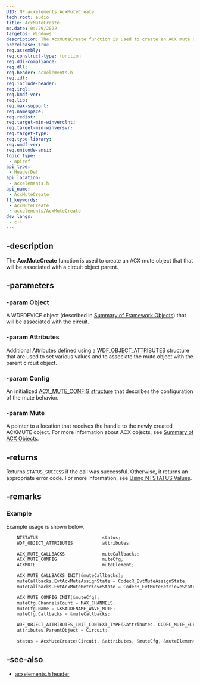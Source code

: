 ```yaml
---
UID: NF:acxelements.AcxMuteCreate
tech.root: audio 
title: AcxMuteCreate
ms.date: 04/29/2022
targetos: Windows
description: The AcxMuteCreate function is used to create an ACX mute object that that will be associated with a circuit object parent. 
prerelease: true
req.assembly: 
req.construct-type: function
req.ddi-compliance: 
req.dll: 
req.header: acxelements.h
req.idl: 
req.include-header: 
req.irql: 
req.kmdf-ver: 
req.lib: 
req.max-support: 
req.namespace: 
req.redist: 
req.target-min-winverclnt: 
req.target-min-winversvr: 
req.target-type: 
req.type-library: 
req.umdf-ver: 
req.unicode-ansi: 
topic_type:
 - apiref
api_type:
 - HeaderDef
api_location:
 - acxelements.h
api_name:
 - AcxMuteCreate
f1_keywords:
 - AcxMuteCreate
 - acxelements/AcxMuteCreate
dev_langs:
 - c++
---
```


## -description

The **AcxMuteCreate** function is used to create an ACX mute object that that will be associated with a circuit object parent. 

## -parameters

### -param Object

A WDFDEVICE object (described in  [Summary of Framework Objects](/windows-hardware/drivers/wdf/summary-of-framework-objects)) that will be associated with the circuit. 

### -param Attributes

Additional Attributes defined using a [WDF_OBJECT_ATTRIBUTES](/windows-hardware/drivers/ddi/wdfobject/ns-wdfobject-_wdf_object_attributes) structure that are used to set various values and to associate the mute object with the parent circuit object.

### -param Config

An initialized [ACX_MUTE_CONFIG structure](ns-acxelements-acx_mute_config.md) that describes the configuration of the mute behavior.

### -param Mute

A pointer to a location that receives the handle to the newly created ACXMUTE object. For more information about ACX objects, see [Summary of ACX Objects](/windows-hardware/drivers/audio/acx-summary-of-objects). 

## -returns

Returns `STATUS_SUCCESS` if the call was successful. Otherwise, it returns an appropriate error code. For more information, see [Using NTSTATUS Values](/windows-hardware/drivers/kernel/using-ntstatus-values).

## -remarks

### Example

Example usage is shown below.

```cpp
    NTSTATUS                        status;
    WDF_OBJECT_ATTRIBUTES           attributes;

    ACX_MUTE_CALLBACKS              muteCallbacks;
    ACX_MUTE_CONFIG                 muteCfg;
    ACXMUTE                         muteElement;

    ACX_MUTE_CALLBACKS_INIT(&muteCallbacks);
    muteCallbacks.EvtAcxMuteAssignState = CodecR_EvtMuteAssignState;
    muteCallbacks.EvtAcxMuteRetrieveState = CodecR_EvtMuteRetrieveState;

    ACX_MUTE_CONFIG_INIT(&muteCfg);
    muteCfg.ChannelsCount = MAX_CHANNELS;
    muteCfg.Name = &KSAUDFNAME_WAVE_MUTE;
    muteCfg.Callbacks = &muteCallbacks;

    WDF_OBJECT_ATTRIBUTES_INIT_CONTEXT_TYPE(&attributes, CODEC_MUTE_ELEMENT_CONTEXT);
    attributes.ParentObject = Circuit;

    status = AcxMuteCreate(Circuit, &attributes, &muteCfg, &muteElement);
```

## -see-also

- [acxelements.h header](index.md)


